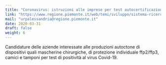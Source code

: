 ```yaml
---
title: "Coronavirus: istruzioni alle imprese per test autocertificazioni"
link: "https://www.regione.piemonte.it/web/temi/sviluppo/sistema-ricerca-innovazione/coronavirus-istruzioni-alle-imprese-per-test-autocertificazioni"
mail: "urpalessandria@regione.piemonte.it"
date: 2020-03-31
draft: false
weight: 6
---
```


Candidature delle aziende interessate alle produzioni autoctone di dispositivi quali mascherine chirurgiche, di protezione individuale ffp2/ffp3, camici e tamponi per test di positività al virus Covid-19.
